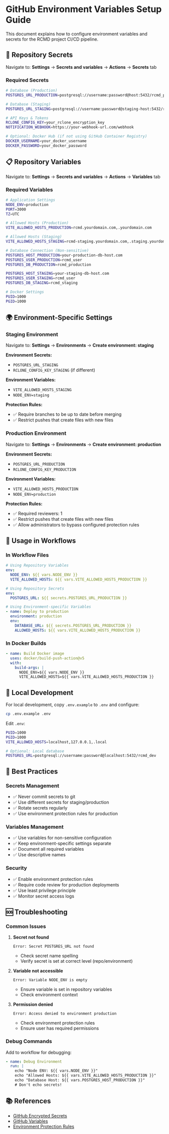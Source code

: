 # GitHub Environment Variables Setup Guide

This document explains how to configure environment variables and secrets for the RCMD project CI/CD pipeline.

## 🔐 Repository Secrets

Navigate to: **Settings** → **Secrets and variables** → **Actions** → **Secrets** tab

### Required Secrets

```bash
# Database (Production)
POSTGRES_URL_PRODUCTION=postgresql://username:password@host:5432/rcmd_production

# Database (Staging)
POSTGRES_URL_STAGING=postgresql://username:password@staging-host:5432/rcmd_staging

# API Keys & Tokens
RCLONE_CONFIG_KEY=your_rclone_encryption_key
NOTIFICATION_WEBHOOK=https://your-webhook-url.com/webhook

# Optional: Docker Hub (if not using GitHub Container Registry)
DOCKER_USERNAME=your_docker_username
DOCKER_PASSWORD=your_docker_password
```

## 📋 Repository Variables

Navigate to: **Settings** → **Secrets and variables** → **Actions** → **Variables** tab

### Required Variables

```bash
# Application Settings
NODE_ENV=production
PORT=3000
TZ=UTC

# Allowed Hosts (Production)
VITE_ALLOWED_HOSTS_PRODUCTION=rcmd.yourdomain.com,.yourdomain.com

# Allowed Hosts (Staging)
VITE_ALLOWED_HOSTS_STAGING=rcmd-staging.yourdomain.com,.staging.yourdomain.com

# Database Connection (Non-sensitive)
POSTGRES_HOST_PRODUCTION=your-production-db-host.com
POSTGRES_USER_PRODUCTION=rcmd_user
POSTGRES_DB_PRODUCTION=rcmd_production

POSTGRES_HOST_STAGING=your-staging-db-host.com
POSTGRES_USER_STAGING=rcmd_user
POSTGRES_DB_STAGING=rcmd_staging

# Docker Settings
PUID=1000
PGID=1000
```

## 🌍 Environment-Specific Settings

### Staging Environment

Navigate to: **Settings** → **Environments** → **Create environment: staging**

**Environment Secrets:**
- `POSTGRES_URL_STAGING`
- `RCLONE_CONFIG_KEY_STAGING` (if different)

**Environment Variables:**
- `VITE_ALLOWED_HOSTS_STAGING`
- `NODE_ENV=staging`

**Protection Rules:**
- ✅ Require branches to be up to date before merging
- ✅ Restrict pushes that create files with new files

### Production Environment

Navigate to: **Settings** → **Environments** → **Create environment: production**

**Environment Secrets:**
- `POSTGRES_URL_PRODUCTION`
- `RCLONE_CONFIG_KEY_PRODUCTION`

**Environment Variables:**
- `VITE_ALLOWED_HOSTS_PRODUCTION`
- `NODE_ENV=production`

**Protection Rules:**
- ✅ Required reviewers: 1
- ✅ Restrict pushes that create files with new files
- ✅ Allow administrators to bypass configured protection rules

## 🚀 Usage in Workflows

### In Workflow Files

```yaml
# Using Repository Variables
env:
  NODE_ENV: ${{ vars.NODE_ENV }}
  VITE_ALLOWED_HOSTS: ${{ vars.VITE_ALLOWED_HOSTS_PRODUCTION }}

# Using Repository Secrets
env:
  POSTGRES_URL: ${{ secrets.POSTGRES_URL_PRODUCTION }}

# Using Environment-specific Variables
- name: Deploy to production
  environment: production
  env:
    DATABASE_URL: ${{ secrets.POSTGRES_URL_PRODUCTION }}
    ALLOWED_HOSTS: ${{ vars.VITE_ALLOWED_HOSTS_PRODUCTION }}
```

### In Docker Builds

```yaml
- name: Build Docker image
  uses: docker/build-push-action@v5
  with:
    build-args: |
      NODE_ENV=${{ vars.NODE_ENV }}
      VITE_ALLOWED_HOSTS=${{ vars.VITE_ALLOWED_HOSTS_PRODUCTION }}
```

## 🔧 Local Development

For local development, copy `.env.example` to `.env` and configure:

```bash
cp .env.example .env
```

Edit `.env`:
```bash
PUID=1000
PGID=1000
VITE_ALLOWED_HOSTS=localhost,127.0.0.1,.local

# Optional: Local database
POSTGRES_URL=postgresql://username:password@localhost:5432/rcmd_dev
```

## 📝 Best Practices

### Secrets Management
- ✅ Never commit secrets to git
- ✅ Use different secrets for staging/production
- ✅ Rotate secrets regularly
- ✅ Use environment protection rules for production

### Variables Management
- ✅ Use variables for non-sensitive configuration
- ✅ Keep environment-specific settings separate
- ✅ Document all required variables
- ✅ Use descriptive names

### Security
- ✅ Enable environment protection rules
- ✅ Require code review for production deployments
- ✅ Use least privilege principle
- ✅ Monitor secret access logs

## 🆘 Troubleshooting

### Common Issues

1. **Secret not found**
   ```
   Error: Secret POSTGRES_URL not found
   ```
   - Check secret name spelling
   - Verify secret is set at correct level (repo/environment)

2. **Variable not accessible**
   ```
   Error: Variable NODE_ENV is empty
   ```
   - Ensure variable is set in repository variables
   - Check environment context

3. **Permission denied**
   ```
   Error: Access denied to environment production
   ```
   - Check environment protection rules
   - Ensure user has required permissions

### Debug Commands

Add to workflow for debugging:
```yaml
- name: Debug Environment
  run: |
    echo "Node ENV: ${{ vars.NODE_ENV }}"
    echo "Allowed Hosts: ${{ vars.VITE_ALLOWED_HOSTS_PRODUCTION }}"
    echo "Database Host: ${{ vars.POSTGRES_HOST_PRODUCTION }}"
    # Don't echo secrets!
```

## 📚 References

- [GitHub Encrypted Secrets](https://docs.github.com/en/actions/security-guides/encrypted-secrets)
- [GitHub Variables](https://docs.github.com/en/actions/learn-github-actions/variables)
- [Environment Protection Rules](https://docs.github.com/en/actions/deployment/targeting-different-environments/using-environments-for-deployment)